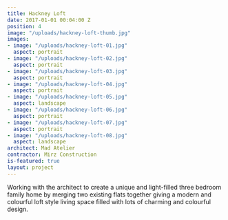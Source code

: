 ```yaml
---
title: Hackney Loft
date: 2017-01-01 00:04:00 Z
position: 4
image: "/uploads/hackney-loft-thumb.jpg"
images:
- image: "/uploads/hackney-loft-01.jpg"
  aspect: portrait
- image: "/uploads/hackney-loft-02.jpg"
  aspect: portrait
- image: "/uploads/hackney-loft-03.jpg"
  aspect: portrait
- image: "/uploads/hackney-loft-04.jpg"
  aspect: portrait
- image: "/uploads/hackney-loft-05.jpg"
  aspect: landscape
- image: "/uploads/hackney-loft-06.jpg"
  aspect: portrait
- image: "/uploads/hackney-loft-07.jpg"
  aspect: portrait
- image: "/uploads/hackney-loft-08.jpg"
  aspect: landscape
architect: Mad Atelier
contractor: Mirz Construction
is-featured: true
layout: project
---
```


Working with the architect to create a unique and light-filled three bedroom family home by merging two existing flats together giving a modern and colourful loft style living space filled with lots of charming and colourful design.